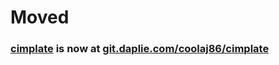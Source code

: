 # Moved
### [cimplate](https://git.daplie.com/coolaj86/cimplate) is now at [git.daplie.com/coolaj86/cimplate](https://git.daplie.com/coolaj86/cimplate)
